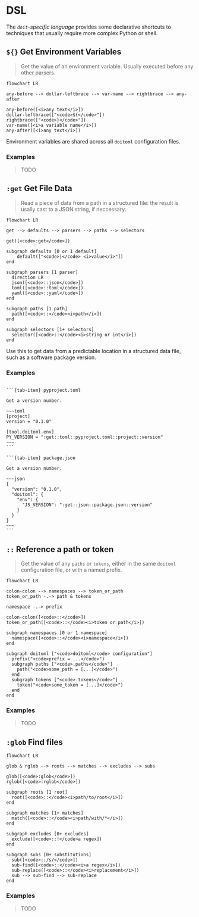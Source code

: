 # DSL

The _`doit`-specific language_ provides some declarative shortcuts to techniques that usually require more complex Python or shell.

## `${}` Get Environment Variables

> Get the value of an environment variable. Usually executed before any other parsers.

<div class="jp-Mermaid">

```{mermaid}
flowchart LR

any-before --> dollar-leftbrace --> var-name --> rightbrace --> any-after

any-before([<i>any text</i>])
dollar-leftbrace(["<code>${</code>"])
rightbrace(["<code>}</code>"])
var-name([<i>a variable name</i>])
any-after([<i>any text</i>])
```

</div>

Environment variables are shared across all `doitoml` configuration files.

### Examples

> TODO

## `:get` Get File Data

> Read a piece of data from a path in a structured file: the result is usally cast to a
> JSON string, if neccessary.

<div class="jp-Mermaid">

```{mermaid}
flowchart LR

get --> defaults --> parsers --> paths --> selectors

get([<code>:get</code>])

subgraph defaults [0 or 1 default]
    default(["<code>|</code> <i>value</i>"])
end

subgraph parsers [1 parser]
  direction LR
  json([<code>::json</code>])
  toml([<code>::toml</code>])
  yaml([<code>::yaml</code>])
end

subgraph paths [1 path]
  path([<code>::</code><i>path</i>])
end

subgraph selectors [1+ selectors]
  selector([<code>::</code><i>string or int</i>])
end
```

</div>

Use this to get data from a predictable location in a structured data file, such as a
software package version.

### Examples

````{tab-set}

```{tab-item} pyproject.toml

Get a version number.

~~~toml
[project]
version = "0.1.0"

[tool.doitoml.env]
PY_VERSION = ":get::toml::pyproject.toml::project::version"
~~~
```

```{tab-item} package.json

Get a version number.

~~~json
{
  "version": "0.1.0",
  "doitoml": {
    "env": {
      "JS_VERSION": ":get::json::package.json::version"
    }
  }
}
~~~
```

````

## `::` Reference a path or token

> Get the value of any `paths` or `tokens`, either in the same `doitoml` configuration
> file, or with a named prefix.

<div class="jp-Mermaid">

```{mermaid}
flowchart LR

colon-colon --> namespaces --> token_or_path
token_or_path -.-> path & tokens

namespace -.-> prefix

colon-colon([<code>::</code>])
token_or_path([<code>::</code><i>token or path</i>])

subgraph namespaces [0 or 1 namespace]
  namespace([<code>::</code><i>namespace</i>])
end

subgraph doitoml ["<code>doitoml</code> configuration"]
  prefix("<code>prefix = ...</code>")
  subgraph paths ["<code>.paths</code>"]
    path("<code>some_path = [...]</code>")
  end
  subgraph tokens ["<code>.tokens</code>"]
    token("<code>some_token = [...]</code>")
  end
end
```

</div>

### Examples

> TODO

## `:glob` Find files

<div class="jp-Mermaid">

```{mermaid}
flowchart LR

glob & rglob --> roots --> matches --> excludes --> subs

glob([<code>:glob</code>])
rglob([<code>:rglob</code>])

subgraph roots [1 root]
  root([<code>::</code><i>path/to/root</i>])
end

subgraph matches [1+ matches]
  match([<code>::</code><i>path/with/*</i>])
end

subgraph excludes [0+ excludes]
  exclude([<code>::!</code>a regex])
end

subgraph subs [0+ substitutions]
  sub([<code>::/s/</code>])
  sub-find([<code>::</code><i>a regex</i>])
  sub-replace([<code>::</code><i>replacement</i>])
  sub --> sub-find --> sub-replace
end
```

</div>

### Examples

> TODO
